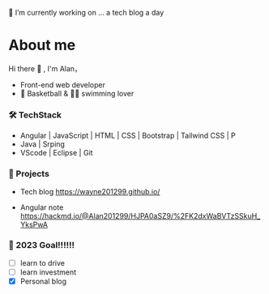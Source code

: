 🔭 I’m currently working on ...  a tech blog a day
# About me
Hi there 👋 , I'm Alan，
* Front-end web developer
* 🏀 Basketball & 🏊‍♂️ swimming lover

### 🛠 TechStack
* Angular | JavaScript | HTML | CSS | Bootstrap | Tailwind CSS | P
* Java | Srping
* VScode | Eclipse | Git

### 📔 Projects

* Tech blog https://wayne201299.github.io/

* Angular note https://hackmd.io/@Alan201299/HJPA0aSZ9/%2FK2dxWaBVTzSSkuH_YksPwA

### 🥅 2023 Goal!!!!!!
- [ ] learn to drive
- [ ] learn investment
- [x] Personal blog 

<!--
**wayne201299/wayne201299** is a ✨ _special_ ✨ repository because its `README.md` (this file) appears on your GitHub profile.

Here are some ideas to get you started:

- 
- 🌱 I’m currently learning ...
- 👯 I’m looking to collaborate on ...
- 🤔 I’m looking for help with ...
- 💬 Ask me about ...
- 📫 How to reach me: ...
- 😄 Pronouns: ...
- ⚡ Fun fact: ...
-->
